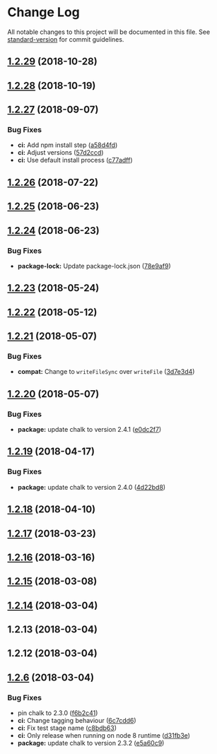 # Change Log

All notable changes to this project will be documented in this file. See [standard-version](https://github.com/conventional-changelog/standard-version) for commit guidelines.

<a name="1.2.29"></a>
## [1.2.29](https://github.com/ReidWeb/GitInspector-CSV/compare/v1.2.28...v1.2.29) (2018-10-28)



<a name="1.2.28"></a>
## [1.2.28](https://github.com/ReidWeb/GitInspector-CSV/compare/v1.2.27...v1.2.28) (2018-10-19)



<a name="1.2.27"></a>
## [1.2.27](https://github.com/ReidWeb/GitInspector-CSV/compare/v1.2.26...v1.2.27) (2018-09-07)


### Bug Fixes

* **ci:** Add npm install step ([a58d4fd](https://github.com/ReidWeb/GitInspector-CSV/commit/a58d4fd))
* **ci:** Adjust versions ([57d2ccd](https://github.com/ReidWeb/GitInspector-CSV/commit/57d2ccd))
* **ci:** Use default install process ([c77adff](https://github.com/ReidWeb/GitInspector-CSV/commit/c77adff))



<a name="1.2.26"></a>
## [1.2.26](https://github.com/ReidWeb/GitInspector-CSV/compare/v1.2.25...v1.2.26) (2018-07-22)



<a name="1.2.25"></a>
## [1.2.25](https://github.com/ReidWeb/GitInspector-CSV/compare/v1.2.24...v1.2.25) (2018-06-23)



<a name="1.2.24"></a>
## [1.2.24](https://github.com/ReidWeb/GitInspector-CSV/compare/v1.2.23...v1.2.24) (2018-06-23)


### Bug Fixes

* **package-lock:** Update package-lock.json ([78e9af9](https://github.com/ReidWeb/GitInspector-CSV/commit/78e9af9))



<a name="1.2.23"></a>
## [1.2.23](https://github.com/ReidWeb/GitInspector-CSV/compare/v1.2.22...v1.2.23) (2018-05-24)



<a name="1.2.22"></a>
## [1.2.22](https://github.com/ReidWeb/GitInspector-CSV/compare/v1.2.21...v1.2.22) (2018-05-12)



<a name="1.2.21"></a>
## [1.2.21](https://github.com/ReidWeb/GitInspector-CSV/compare/v1.2.20...v1.2.21) (2018-05-07)


### Bug Fixes

* **compat:** Change to `writeFileSync` over `writeFile` ([3d7e3d4](https://github.com/ReidWeb/GitInspector-CSV/commit/3d7e3d4))



<a name="1.2.20"></a>
## [1.2.20](https://github.com/ReidWeb/GitInspector-CSV/compare/v1.2.19...v1.2.20) (2018-05-07)


### Bug Fixes

* **package:** update chalk to version 2.4.1 ([e0dc2f7](https://github.com/ReidWeb/GitInspector-CSV/commit/e0dc2f7))



<a name="1.2.19"></a>
## [1.2.19](https://github.com/ReidWeb/GitInspector-CSV/compare/v1.2.18...v1.2.19) (2018-04-17)


### Bug Fixes

* **package:** update chalk to version 2.4.0 ([4d22bd8](https://github.com/ReidWeb/GitInspector-CSV/commit/4d22bd8))



<a name="1.2.18"></a>
## [1.2.18](https://github.com/ReidWeb/GitInspector-CSV/compare/v1.2.17...v1.2.18) (2018-04-10)



<a name="1.2.17"></a>
## [1.2.17](https://github.com/ReidWeb/GitInspector-CSV/compare/v1.2.16...v1.2.17) (2018-03-23)



<a name="1.2.16"></a>
## [1.2.16](https://github.com/ReidWeb/GitInspector-CSV/compare/v1.2.15...v1.2.16) (2018-03-16)



<a name="1.2.15"></a>
## [1.2.15](https://github.com/ReidWeb/GitInspector-CSV/compare/v1.2.14...v1.2.15) (2018-03-08)



<a name="1.2.14"></a>
## [1.2.14](https://github.com/ReidWeb/GitInspector-CSV/compare/v1.2.13...v1.2.14) (2018-03-04)



<a name="1.2.13"></a>
## 1.2.13 (2018-03-04)



<a name="1.2.12"></a>
## 1.2.12 (2018-03-04)



<a name="1.2.6"></a>
## [1.2.6](https://github.com/ReidWeb/GitInspector-CSV/compare/v1.2.5...v1.2.6) (2018-03-04)


### Bug Fixes

* pin chalk to 2.3.0 ([f6b2c41](https://github.com/ReidWeb/GitInspector-CSV/commit/f6b2c41))
* **ci:** Change tagging behaviour ([6c7cdd6](https://github.com/ReidWeb/GitInspector-CSV/commit/6c7cdd6))
* **ci:** Fix test stage name ([c8bdb63](https://github.com/ReidWeb/GitInspector-CSV/commit/c8bdb63))
* **ci:** Only release when running on node 8 runtime ([d31fb3e](https://github.com/ReidWeb/GitInspector-CSV/commit/d31fb3e))
* **package:** update chalk to version 2.3.2 ([e5a60c9](https://github.com/ReidWeb/GitInspector-CSV/commit/e5a60c9))
